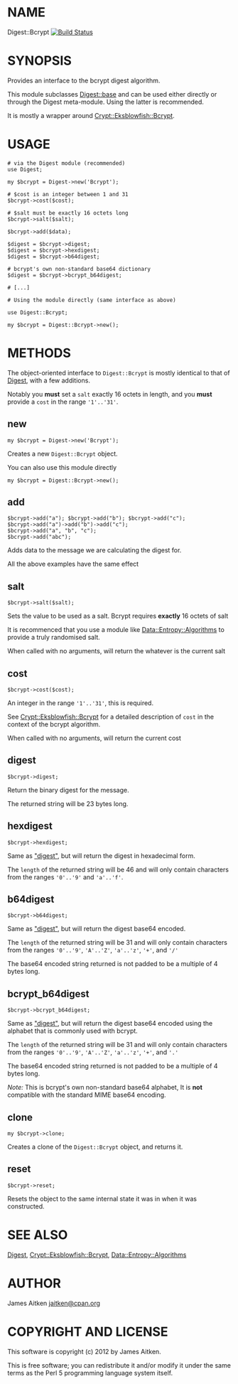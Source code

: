 # NAME

Digest::Bcrypt [![Build Status](https://travis-ci.org/genio/digest-bcrypt.svg?branch=master)](https://travis-ci.org/genio/digest-bcrypt)

# SYNOPSIS

Provides an interface to the bcrypt digest algorithm.

This module subclasses [Digest::base](https://metacpan.org/module/Digest::base) and can be used either directly
or through the Digest meta-module. Using the latter is recommended.

It is mostly a wrapper around [Crypt::Eksblowfish::Bcrypt](https://metacpan.org/module/Crypt::Eksblowfish::Bcrypt).

# USAGE

    # via the Digest module (recommended)
    use Digest;

    my $bcrypt = Digest->new('Bcrypt');

    # $cost is an integer between 1 and 31
    $bcrypt->cost($cost);

    # $salt must be exactly 16 octets long
    $bcrypt->salt($salt);

    $bcrypt->add($data);

    $digest = $bcrypt->digest;
    $digest = $bcrypt->hexdigest;
    $digest = $bcrypt->b64digest;

    # bcrypt's own non-standard base64 dictionary
    $digest = $bcrypt->bcrypt_b64digest;

    # [...]

    # Using the module directly (same interface as above)

    use Digest::Bcrypt;

    my $bcrypt = Digest::Bcrypt->new();

# METHODS

The object-oriented interface to `Digest::Bcrypt` is mostly
identical to that of [Digest](https://metacpan.org/module/Digest), with a few additions.

Notably you __must__ set a `salt` exactly 16 octets in length,
and you __must__ provide a `cost` in the range `'1'..'31'`.

## new

    my $bcrypt = Digest->new('Bcrypt');

Creates a new `Digest::Bcrypt` object.

You can also use this module directly

    my $bcrypt = Digest::Bcrypt->new();

## add

    $bcrypt->add("a"); $bcrypt->add("b"); $bcrypt->add("c");
    $bcrypt->add("a")->add("b")->add("c");
    $bcrypt->add("a", "b", "c");
    $bcrypt->add("abc");

Adds data to the message we are calculating the digest for.

All the above examples have the same effect

## salt

    $bcrypt->salt($salt);

Sets the value to be used as a salt. Bcrypt requires __exactly__ 16 octets of salt

It is recommenced that you use a module like [Data::Entropy::Algorithms](https://metacpan.org/module/Data::Entropy::Algorithms) to
provide a truly randomised salt.

When called with no arguments, will return the whatever is the current salt

## cost

    $bcrypt->cost($cost);

An integer in the range `'1'..'31'`, this is required.

See [Crypt::Eksblowfish::Bcrypt](https://metacpan.org/module/Crypt::Eksblowfish::Bcrypt) for a detailed description of `cost`
in the context of the bcrypt algorithm.

When called with no arguments, will return the current cost

## digest

    $bcrypt->digest;

Return the binary digest for the message.

The returned string will be 23 bytes long.

## hexdigest

    $bcrypt->hexdigest;

Same as ["digest"](#digest), but will return the digest in hexadecimal form.

The `length` of the returned string will be 46 and will only contain
characters from the ranges `'0'..'9'` and `'a'..'f'`.

## b64digest

    $bcrypt->b64digest;

Same as ["digest"](#digest), but will return the digest base64 encoded.

The `length` of the returned string will be 31 and will only contain characters
from the ranges `'0'..'9'`, `'A'..'Z'`, `'a'..'z'`, `'+'`, and `'/'`

The base64 encoded string returned is not padded to be a multiple of 4 bytes long.

## bcrypt_b64digest

    $bcrypt->bcrypt_b64digest;

Same as ["digest"](#digest), but will return the digest base64 encoded using the alphabet
that is commonly used with bcrypt.

The `length` of the returned string will be 31 and will only contain characters
from the ranges `'0'..'9'`, `'A'..'Z'`, `'a'..'z'`, `'+'`, and `'.'`

The base64 encoded string returned is not padded to be a multiple of 4 bytes long.

_Note:_ This is bcrypt's own non-standard base64 alphabet, It is __not__
compatible with the standard MIME base64 encoding.

## clone

    my $bcrypt->clone;

Creates a clone of the `Digest::Bcrypt` object, and returns it.

## reset

    $bcrypt->reset;

Resets the object to the same internal state it was in when it was constructed.

# SEE ALSO

[Digest](https://metacpan.org/module/Digest), [Crypt::Eksblowfish::Bcrypt](https://metacpan.org/module/Crypt::Eksblowfish::Bcrypt), [Data::Entropy::Algorithms](https://metacpan.org/module/Data::Entropy::Algorithms)



# AUTHOR

James Aitken <jaitken@cpan.org>



# COPYRIGHT AND LICENSE

This software is copyright (c) 2012 by James Aitken.

This is free software; you can redistribute it and/or modify it under
the same terms as the Perl 5 programming language system itself.
